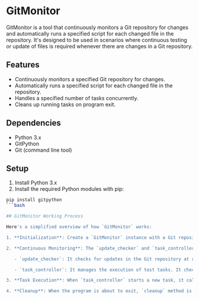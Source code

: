 # GitMonitor

GitMonitor is a tool that continuously monitors a Git repository for changes and automatically runs a specified script for each changed file in the repository. It's designed to be used in scenarios where continuous testing or update of files is required whenever there are changes in a Git repository.

## Features

- Continuously monitors a specified Git repository for changes.
- Automatically runs a specified script for each changed file in the repository.
- Handles a specified number of tasks concurrently.
- Cleans up running tasks on program exit.

## Dependencies

- Python 3.x
- GitPython
- Git (command line tool)

## Setup

1. Install Python 3.x
2. Install the required Python modules with pip:

```bash
pip install gitpython
```bash

## GitMonitor Working Process

Here's a simplified overview of how `GitMonitor` works:

1. **Initialization**: Create a `GitMonitor` instance with a Git repository directory, test script, branch name, ssh key path, and optionally, maximum concurrent tasks and sleep duration.

2. **Continuous Monitoring**: The `update_checker` and `task_controller` methods run continuously on separate threads. 

   - `update_checker`: It checks for updates in the Git repository at regular intervals (determined by `SLEEP_DURATION_M`). If new changes are found in the specified branch, the changed file paths are added to a queue (`changed_files`).

   - `task_controller`: It manages the execution of test tasks. It checks if there are free slots to start new tasks (based on `MAX_CONCURRENT_TASKS`) and whether there are tasks that have finished running. If a file update occurs during a task execution, it terminates the task and re-queues it.

3. **Task Execution**: When `task_controller` starts a new task, it calls `task_runner`. `task_runner` runs the test script with the file as an argument in a separate process and adds it to a dictionary of running tasks (`running_tasks`).

4. **Cleanup**: When the program is about to exit, `cleanup` method is invoked which terminates any running tasks.
